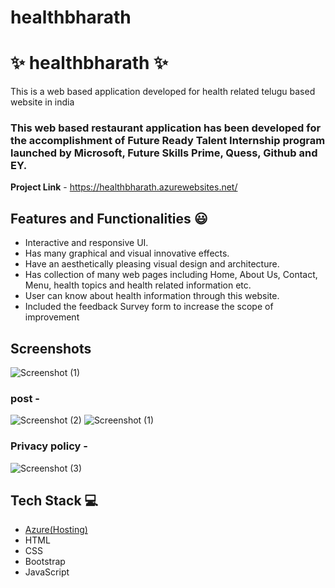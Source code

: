 # healthbharath

# ✨ healthbharath  ✨

This is a web based application developed for health related telugu based website in india

### This web based restaurant application has been developed for the accomplishment of Future Ready Talent Internship program launched by Microsoft, Future Skills Prime, Quess, Github and EY.


**Project Link** - https://healthbharath.azurewebsites.net/


## Features and Functionalities 😃

- Interactive and responsive UI.
- Has many graphical and visual innovative effects.
- Have an aesthetically pleasing visual design and architecture.
- Has collection of many web pages including Home, About Us, Contact, Menu, health topics and health related information etc.
- User can know about health information through this website.
- Included the feedback Survey form to increase the scope of improvement 

## Screenshots

 
![Screenshot (1)](https://user-images.githubusercontent.com/110240099/195879080-f2445362-364c-4c70-8dbd-c47972cd152b.png)


   

### post -



![Screenshot (2)](https://user-images.githubusercontent.com/110240099/195881224-e8fdf7e3-2ea3-4b05-87af-037ee2f66376.png)
![Screenshot (1)](https://user-images.githubusercontent.com/110240099/195881248-c0a6b3ee-3a88-4964-9701-30caacd7d33d.png)



### Privacy policy -



![Screenshot (3)](https://user-images.githubusercontent.com/110240099/195880927-c38367bc-7f38-43bc-b0bf-5be1e89dfc8b.png)



## Tech Stack 💻

- [Azure(Hosting)](https://azure.microsoft.com/en-in/features/azure-portal/)
- HTML
- CSS
- Bootstrap
- JavaScript
